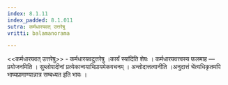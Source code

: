```yaml
---
index: 8.1.11
index_padded: 8.1.011
sutra: कर्मधारयवत्‌ उत्तरेषु
vritti: balamanorama

---
```

<<कर्मधारयवत् उत्तरेषु>> - कर्मधारयवदुत्तरेषु ।कार्यं स्या॑दिति शेषः । कर्मधारयवत्त्वस्य फलमाह — प्रयोजनमिति । सुब्लोपादीनां प्रत्येकान्वयाभिप्रायमेकवचनम् । अन्तोदात्तत्वानीति ।अनुदात्तं चे॑त्यधिकृतमपि भाष्यप्रामाण्यान्नात्र सम्बध्यत इति भावः । 